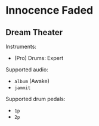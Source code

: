 # Innocence Faded

## Dream Theater

Instruments:

  * (Pro) Drums: Expert

Supported audio:

  * `album` (Awake)
  * `jammit`

Supported drum pedals:

  * `1p`
  * `2p`
